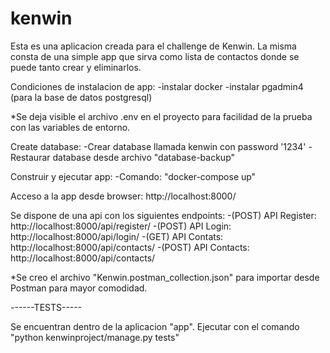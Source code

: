 # kenwin
Esta es una aplicacion creada para el challenge de Kenwin.
La misma consta de una simple app que sirva como lista de contactos donde se puede tanto crear y eliminarlos.


Condiciones de instalacion de app:
    -instalar docker
    -instalar pgadmin4 (para la base de datos postgresql)


*Se deja visible el archivo .env en el proyecto para facilidad de la prueba con las variables de entorno.


Create database:
    -Crear database llamada kenwin con password '1234'
    -Restaurar database desde archivo "database-backup"


Construir y ejecutar app:
    -Comando: "docker-compose up"


Acceso a la app desde browser:
    http://localhost:8000/


Se dispone de una api con los siguientes endpoints:
    -(POST) API Register: http://localhost:8000/api/register/
    -(POST) API Login: http://localhost:8000/api/login/
    -(GET) API Contats: http://localhost:8000/api/contacts/
    -(POST) API Contacts: http://localhost:8000/api/contacts/

*Se creo el archivo "Kenwin.postman_collection.json" para importar desde Postman para mayor comodidad.

------TESTS-----

Se encuentran dentro de la aplicacion "app". Ejecutar con el comando "python kenwinproject/manage.py tests"
